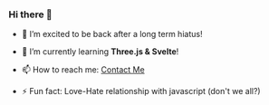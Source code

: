 ### Hi there 👋

- 🔭 I’m excited to be back after a long term hiatus!

- 🌱 I’m currently learning **Three.js & Svelte**!

- 📫 How to reach me: [Contact Me](mailto:iamkester1@gmail.com)

- ⚡ Fun fact: Love-Hate relationship with javascript (don't we all?)


<!-- ![EchoKes' GitHub stats](https://github-readme-stats.vercel.app/api?username=EchoKes&show_icons=true&theme=ayu-mirage) -->
